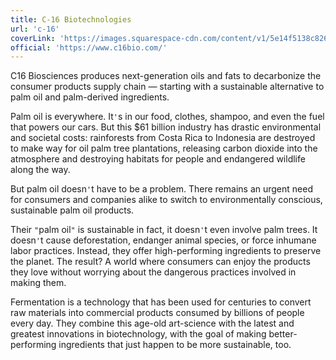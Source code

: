 ```yaml
---
title: C-16 Biotechnologies
url: 'c-16'
coverLink: 'https://images.squarespace-cdn.com/content/v1/5e14f5138c826a2d6387038e/1578441940555-UWN8IFVGVV69LU7BPGBO/c16_lotion-bottle-mockup.png?format=500w'
official: 'https://www.c16bio.com/'
---
```


C16 Biosciences produces next-generation oils and fats to decarbonize the consumer products supply chain — starting with a sustainable alternative to palm oil and palm-derived ingredients.

Palm oil is everywhere. It`'`s in our food, clothes, shampoo, and even the fuel that powers our cars. But this $61 billion industry has drastic environmental and societal costs: rainforests from Costa Rica to Indonesia are destroyed to make way for oil palm tree plantations, releasing carbon dioxide into the atmosphere and destroying habitats for people and endangered wildlife along the way.

But palm oil doesn`'`t have to be a problem. There remains an urgent need for consumers and companies alike to switch to environmentally conscious, sustainable palm oil products.

Their `"`palm oil`"` is sustainable in fact, it doesn`'`t even involve palm trees. It doesn`'`t cause deforestation, endanger animal species, or force inhumane labor practices. Instead, they offer high-performing ingredients to preserve the planet. The result? A world where consumers can enjoy the products they love without worrying about the dangerous practices involved in making them.

Fermentation is a technology that has been used for centuries to convert raw materials into commercial products consumed by billions of people every day. They combine this age-old art-science with the latest and greatest innovations in biotechnology, with the goal of making better-performing ingredients that just happen to be more sustainable, too.
